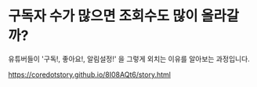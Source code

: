 구독자 수가 많으면 조회수도 많이 올라갈까?
=====

유튜버들이 '구독!, 좋아요!, 알림설정!' 을 그렇게 외치는 이유를 알아보는 과정입니다.

<a href='https://coredotstory.github.io/8I08AQt6/story.html'>https://coredotstory.github.io/8I08AQt6/story.html</a>